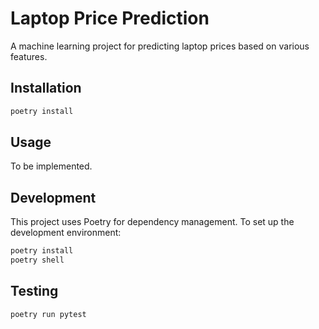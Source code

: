# Laptop Price Prediction

A machine learning project for predicting laptop prices based on various features.

## Installation

```bash
poetry install
```

## Usage

To be implemented.

## Development

This project uses Poetry for dependency management. To set up the development environment:

```bash
poetry install
poetry shell
```

## Testing

```bash
poetry run pytest
```
